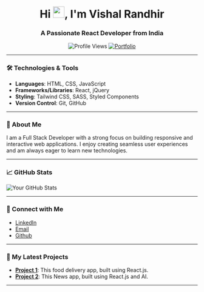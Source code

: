 <h1 align="center">Hi <img src="https://media.giphy.com/media/WUlplcMpOCEmTGBtBW/giphy.gif" width="30">, I'm Vishal Randhir</h1>
<h3 align="center">A Passionate React Developer from India</h3>

<p align="center">
  <img src="https://komarev.com/ghpvc/?username=VishalRandhir&color=dc143c&style=for-the-badge" alt="Profile Views" />
  <a href="https://github/vishalrandhir">
    <img src="https://img.shields.io/badge/Portfolio-543DE0?style=for-the-badge&logo=About.me&logoColor=white" alt="Portfolio" />
  </a>
</p>

---

### 🛠️ Technologies & Tools
- **Languages**: HTML, CSS, JavaScript
- **Frameworks/Libraries**: React, jQuery
- **Styling**: Tailwind CSS, SASS, Styled Components
- **Version Control**: Git, GitHub

---

### 🌱 About Me
I am a Full Stack Developer with a strong focus on building responsive and interactive web applications. I enjoy creating seamless user experiences and am always eager to learn new technologies.

---

### 📈 GitHub Stats
![Your GitHub Stats](https://github-readme-stats.vercel.app/api?username=vishalrandhir&show_icons=true&theme=radical)

---

### 🔗 Connect with Me
- [LinkedIn](https://www.linkedin.com/in/vishal-randhir-ba06a71b3)
- [Email](vishalrandhir214@gmail.com)
- [Github](https://github.com/vishal.randhir)

---

### 🎨 My Latest Projects
- **[Project 1](https://github.com/vishalrandhir/FoodApp)**: This food delivery app, built using React.js.
- **[Project 2](https://github.com/vishalrandhir/NewsApp)**: This News app, built using React.js and AI.

---

<!--
### 💻 Animated GIFs
![My Coding GIF](https://i.pinimg.com/originals/ef/2d/b0/ef2db0885d94fd149a4b7914923bb2a3.gif)

--->
